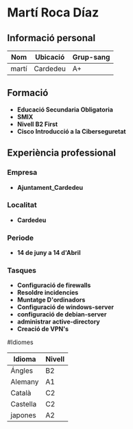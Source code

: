 # Martí Roca Díaz

## Informació personal

| Nom           | Ubicació  | Grup-sang        |
|---------------|-----------|------------------|
| martí         | Cardedeu  | A+               |



## Formació

- **Educació Secundaria Obligatoria**
- **SMIX**
- **Nivell B2 First**
- **Cisco Introducció a la Ciberseguretat**


## Experiència professional
### Empresa

- **Ajuntament_Cardedeu**

### Localitat

- **Cardedeu**

### Periode

- **14 de juny a 14 d'Abril**
 
### Tasques

- **Configuració de firewalls**
- **Resoldre incidencies**
- **Muntatge D'ordinadors**
- **Configuració de windows-server**
- **configuració de debian-server**
- **administrar active-directory**
- **Creació de VPN's**



#Idiomes

| Idioma        | Nivell    |
|---------------|-----------|
| Ángles        | B2        |
| Alemany       | A1        |
| Català        | C2        |
| Castella      | C2        |
| japones       | A2        |

